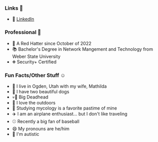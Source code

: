 ### Links :link:

- :link: [LinkedIn](www.linkedin.com/in/caleb-evans-059641155)

### Professional :briefcase:

- :office: A Red Hatter since October of 2022
- :books: Bachelor's Degree in Network Mangement and Technology from Weber State University
- :heavy_plus_sign: Security+ Certified

### Fun Facts/Other Stuff :relaxed:

- :house_with_garden: I live in Ogden, Utah with my wife, Mathilda
- :dog: I have two beautiful dogs
- :skull::rose: Big Deadhead
- :evergreen_tree: I love the outdoors
- :mushroom: Studying mycology is a favorite pastime of mine
- :airplane: I am an airplane enthusiast... but I don't like traveling
- :baseball: Recently a big fan of baseball
- :smile: My pronouns are he/him
- :sunflower: I'm autistic
